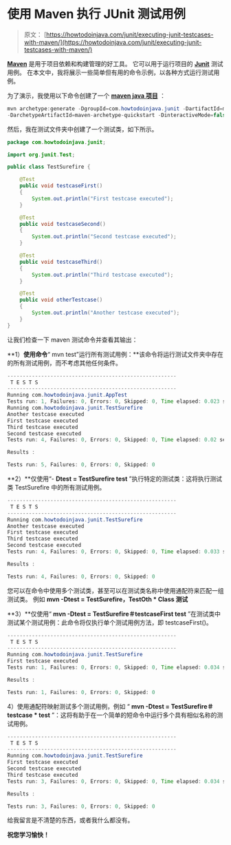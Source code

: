 # 使用 Maven 执行 JUnit 测试用例

> 原文： [https://howtodoinjava.com/junit/executing-junit-testcases-with-maven/](https://howtodoinjava.com/junit/executing-junit-testcases-with-maven/)

[**Maven**](//howtodoinjava.com/maven/ "Maven") 是用于项目依赖和构建管理的好工具。 它可以用于运行项目的 **[Junit](//howtodoinjava.com/junit/ "JUnit")** 测试用例。 在本文中，我将展示一些简单但有用的命令示例，以各种方式运行测试用例。

为了演示，我使用以下命令创建了一个 **[maven java 项目](//howtodoinjava.com/maven/create-a-simple-java-project-using-maven/ "Create a simple java project using maven")** ：

```java
mvn archetype:generate -DgroupId=com.howtodoinjava.junit -DartifactId=mavenJunitDemo
-DarchetypeArtifactId=maven-archetype-quickstart -DinteractiveMode=false
```

然后，我在测试文件夹中创建了一个测试类，如下所示。

```java
package com.howtodoinjava.junit;

import org.junit.Test;

public class TestSurefire {

	@Test
	public void testcaseFirst()
	{
		System.out.println("First testcase executed");
	}

	@Test
	public void testcaseSecond()
	{
		System.out.println("Second testcase executed");
	}

	@Test
	public void testcaseThird()
	{
		System.out.println("Third testcase executed");
	}

	@Test
	public void otherTestcase()
	{
		System.out.println("Another testcase executed");
	}
}

```

让我们检查一下 maven 测试命令并查看其输出：

**1）**使用命令**“ mvn test”运行所有测试用例：**该命令将运行测试文件夹中存在的所有测试用例，而不考虑其他任何条件。

```java
-------------------------------------------------------
 T E S T S
-------------------------------------------------------
Running com.howtodoinjava.junit.AppTest
Tests run: 1, Failures: 0, Errors: 0, Skipped: 0, Time elapsed: 0.023 sec
Running com.howtodoinjava.junit.TestSurefire
Another testcase executed
First testcase executed
Third testcase executed
Second testcase executed
Tests run: 4, Failures: 0, Errors: 0, Skipped: 0, Time elapsed: 0.02 sec

Results :

Tests run: 5, Failures: 0, Errors: 0, Skipped: 0
```

**2）**仅使用“- **Dtest = TestSurefire test** ”执行特定的测试类：这将执行测试类 TestSurefire 中的所有测试用例。

```java
-------------------------------------------------------
 T E S T S
-------------------------------------------------------
Running com.howtodoinjava.junit.TestSurefire
Another testcase executed
First testcase executed
Third testcase executed
Second testcase executed
Tests run: 4, Failures: 0, Errors: 0, Skipped: 0, Time elapsed: 0.033 sec

Results :

Tests run: 4, Failures: 0, Errors: 0, Skipped: 0
```

您可以在命令中使用多个测试类，甚至可以在测试类名称中使用通配符来匹配一组测试类。 例如 **mvn -Dtest = TestSurefire，TestOth * Class 测试**

**3）**仅使用“ **mvn -Dtest = TestSurefire＃testcaseFirst test** ”在测试类中测试某个测试用例：此命令将仅执行单个测试用例方法，即 testcaseFirst()。

```java
-------------------------------------------------------
 T E S T S
-------------------------------------------------------
Running com.howtodoinjava.junit.TestSurefire
First testcase executed
Tests run: 1, Failures: 0, Errors: 0, Skipped: 0, Time elapsed: 0.034 sec

Results :

Tests run: 1, Failures: 0, Errors: 0, Skipped: 0
```

4）使用通配符映射测试多个测试用例，例如 “ **mvn -Dtest = TestSurefire＃testcase * test** ”：这将有助于在一个简单的短命令中运行多个具有相似名称的测试用例。

```java
-------------------------------------------------------
 T E S T S
-------------------------------------------------------
Running com.howtodoinjava.junit.TestSurefire
First testcase executed
Second testcase executed
Third testcase executed
Tests run: 3, Failures: 0, Errors: 0, Skipped: 0, Time elapsed: 0.034 sec

Results :

Tests run: 3, Failures: 0, Errors: 0, Skipped: 0
```

给我留言是不清楚的东西，或者我什么都没有。

**祝您学习愉快！**